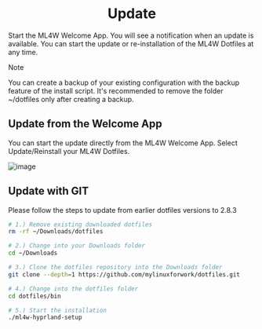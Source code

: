 <div align="center">

# Update

</div>

Start the ML4W Welcome App. You will see a notification when an update is available. You can start the update or re-installation of the ML4W Dotfiles at any time.

> [!NOTE]
> You can create a backup of your existing configuration with the backup feature of the install script. It's recommended to remove the folder ~/dotfiles only after creating a backup. 

## Update from the Welcome App

You can start the update directly from the ML4W Welcome App. Select Update/Reinstall your ML4W Dotfiles.

![image](/update.png)

## Update with GIT

Please follow the steps to update from earlier dotfiles versions to 2.8.3

```sh
# 1.) Remove existing downloaded dotfiles
rm -rf ~/Downloads/dotfiles

# 2.) Change into your Downloads folder
cd ~/Downloads

# 3.) Clone the dotfiles repository into the Downloads folder
git clone --depth=1 https://github.com/mylinuxforwork/dotfiles.git

# 4.) Change into the dotfiles folder
cd dotfiles/bin

# 5.) Start the installation
./ml4w-hyprland-setup

```

